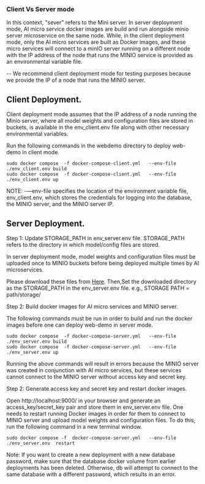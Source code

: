 ### Client Vs Server mode

In this context, "sever" refers to the Mini server. In server deployment mode, AI micro service docker images are build and run alongside minio server microservice on the same node. While, in the client deployment mode, only the AI micro services are built as Docker images, and these micro services will connect to a minIO server running on a different node with the IP address of the node that runs the MINIO service is provided as an environmental variable file.


-- We recommend client deployment mode for testing purposes because we provide the IP of a node that runs the MINIO server. 


## Client Deployment.

Client deployment mode assumes that the IP address of a node running the Minio server, where all model weights and configuration files are stored in buckets, is available in the env_client.env file along with other necessary environmental variables.  

Run the following commands in the webdemo directory to deploy web-demo in client mode.

```
sudo docker compose  -f docker-compose-client.yml   --env-file ./env_client.env build
sudo docker compose  -f docker-compose-client.yml   --env-file ./env_client.env up
```

NOTE: -—env-file specifies the location of the environment variable file, env_client.env, which stores the credentials for logging into the database, the MINIO server, and the MINIO server IP.

## Server Deployment.

Step 1: Update STORAGE_PATH in env_server.env file.   STORAGE_PATH refers to the directory in which model/config files are stored.

In server deployment mode,  model weights and configuration files must be uploaded once to MINIO buckets before being deployed multiple times by AI microservices.

Please download these files from [Here](https://eschercloudai-my.sharepoint.com/:f:/g/personal/a_sabet_eschercloud_ai/EiJWs38Yl4FDgyFYrQOhkg4BPoqlLKAhSXlhzBPDgwD18w?e=YLaybW). Then,Set the downloaded directory as the STORAGE_PATH in the env_server.env file.
 e.g., STORAGE PATH = path/storage/

Step 2: Build docker images for AI micro services and MINIO server.

The following commands must be run in order to build and run the docker images before one can deploy web-demo in server mode.

```
sudo docker compose  -f docker-compose-server.yml   --env-file ./env_server.env build
sudo docker compose  -f docker-compose-server.yml   --env-file ./env_server.env up
```

Running the above commands will result in errors because the MINIO server was created in conjunction with AI micro services, but these services cannot connect to the MINIO server without access key and secret key. 


Step 2: Generate access key and secret key and restart docker images. 

Open http://localhost:9000/ in your browser and generate an access_key/secret_key pair  and store them in env_server.env file.
One needs to restart running Docker images in order for them to connect to MINIO server and upload model weights and configuration files. To do this, run the following command in a new terminal window.

```
sudo docker compose -f  docker-compose-server.yml   --env-file ./env_server.env  restart
```


Note: If you want to create a new deployment with a new database password, make sure that the database docker volume from earlier deployments has been deleted. Otherwise, db will attempt to connect to the same database with a different password, which results in an error.